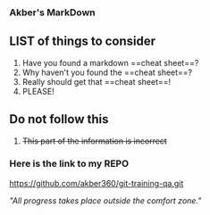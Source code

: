 ### Akber's MarkDown

## LIST of things to consider

1. Have you found a markdown ==cheat sheet==?
2. Why haven't you found the ==cheat sheet==?
3. Really should get that ==cheat sheet==!
4. PLEASE!


## Do not follow this

1. ~~This part of the information is incorrect~~


### Here is the link to my REPO

https://github.com/akber360/git-training-qa.git

*"All progress takes place outside the comfort zone."*
